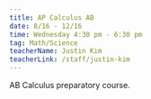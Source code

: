 ```yaml
---
title: AP Calculus AB
date: 8/16 - 12/16
time: Wednesday 4:30 pm - 6:30 pm
tag: Math/Science
teacherName: Justin Kim
teacherLink: /staff/justin-kim
---
```


AB Calculus preparatory course.
